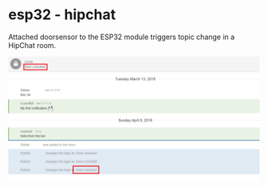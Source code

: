 # esp32 - hipchat
Attached doorsensor to the ESP32 module triggers topic change in a HipChat room.

![alt text](https://raw.githubusercontent.com/paddel10/esp32/master/doorsensor-hipchat/doorsensor.PNG "HipChat Topic")
 